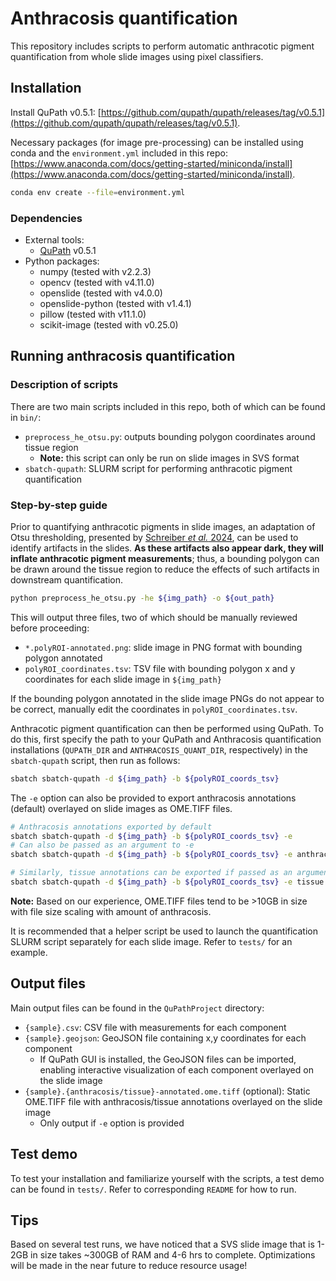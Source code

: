 # Anthracosis quantification

This repository includes scripts to perform automatic anthracotic pigment quantification from whole slide images using pixel classifiers.

## Installation

Install QuPath v0.5.1: [https://github.com/qupath/qupath/releases/tag/v0.5.1](https://github.com/qupath/qupath/releases/tag/v0.5.1).

Necessary packages (for image pre-processing) can be installed using conda and the `environment.yml` included in this repo: [https://www.anaconda.com/docs/getting-started/miniconda/install](https://www.anaconda.com/docs/getting-started/miniconda/install). 

```bash
conda env create --file=environment.yml
```

### Dependencies

* External tools:
  * [QuPath](https://github.com/qupath/qupath/releases/tag/v0.5.1) v0.5.1
* Python packages:
  * numpy (tested with v2.2.3)
  * opencv (tested with v4.11.0)
  * openslide (tested with v4.0.0)
  * openslide-python (tested with v1.4.1)
  * pillow (tested with v11.1.0)
  * scikit-image (tested with v0.25.0)


## Running anthracosis quantification

### Description of scripts

There are two main scripts included in this repo, both of which can be found in `bin/`:

* `preprocess_he_otsu.py`: outputs bounding polygon coordinates around tissue region
  * **Note:** this script can only be run on slide images in SVS format
* `sbatch-qupath`: SLURM script for performing anthracotic pigment quantification

### Step-by-step guide

Prior to quantifying anthracotic pigments in slide images, an adaptation of Otsu thresholding, presented by [Schreiber _et al._ 2024](https://www.nature.com/articles/s41598-023-50183-4), can be used to identify artifacts in the slides. **As these artifacts also appear dark, they will inflate anthracotic pigment measurements**; thus, a bounding polygon can be drawn around the tissue region to reduce the effects of such artifacts in downstream quantification.

```bash
python preprocess_he_otsu.py -he ${img_path} -o ${out_path}
```

This will output three files, two of which should be manually reviewed before proceeding:

* `*.polyROI-annotated.png`: slide image in PNG format with bounding polygon annotated
* `polyROI_coordinates.tsv`: TSV file with bounding polygon x and y coordinates for each slide image in `${img_path}`

If the bounding polygon annotated in the slide image PNGs do not appear to be correct, manually edit the coordinates in `polyROI_coordinates.tsv`.

Anthracotic pigment quantification can then be performed using QuPath. To do this, first specify the path to your QuPath and Anthracosis quantification installations (`QUPATH_DIR` and `ANTHRACOSIS_QUANT_DIR`, respectively) in the `sbatch-qupath` script, then run as follows:

```bash
sbatch sbatch-qupath -d ${img_path} -b ${polyROI_coords_tsv}
```

The `-e` option can also be provided to export anthracosis annotations (default) overlayed on slide images as OME.TIFF files. 

```bash
# Anthracosis annotations exported by default
sbatch sbatch-qupath -d ${img_path} -b ${polyROI_coords_tsv} -e
# Can also be passed as an argument to -e
sbatch sbatch-qupath -d ${img_path} -b ${polyROI_coords_tsv} -e anthracosis

# Similarly, tissue annotations can be exported if passed as an argument
sbatch sbatch-qupath -d ${img_path} -b ${polyROI_coords_tsv} -e tissue
```

**Note:** Based on our experience, OME.TIFF files tend to be >10GB in size with file size scaling with amount of anthracosis.

It is recommended that a helper script be used to launch the quantification SLURM script separately for each slide image. Refer to `tests/` for an example.

## Output files

Main output files can be found in the `QuPathProject` directory:
* `{sample}.csv`: CSV file with measurements for each component 
* `{sample}.geojson`: GeoJSON file containing x,y coordinates for each component
  * If QuPath GUI is installed, the GeoJSON files can be imported, enabling interactive visualization of each component overlayed on the slide image
* `{sample}.{anthracosis/tissue}-annotated.ome.tiff` (optional): Static OME.TIFF file with anthracosis/tissue annotations overlayed on the slide image
  * Only output if `-e` option is provided

 ## Test demo

To test your installation and familiarize yourself with the scripts, a test demo can be found in `tests/`. Refer to corresponding `README` for how to run.

## Tips

Based on several test runs, we have noticed that a SVS slide image that is 1-2GB in size takes ~300GB of RAM and 4-6 hrs to complete. Optimizations will be made in the near future to reduce resource usage!
